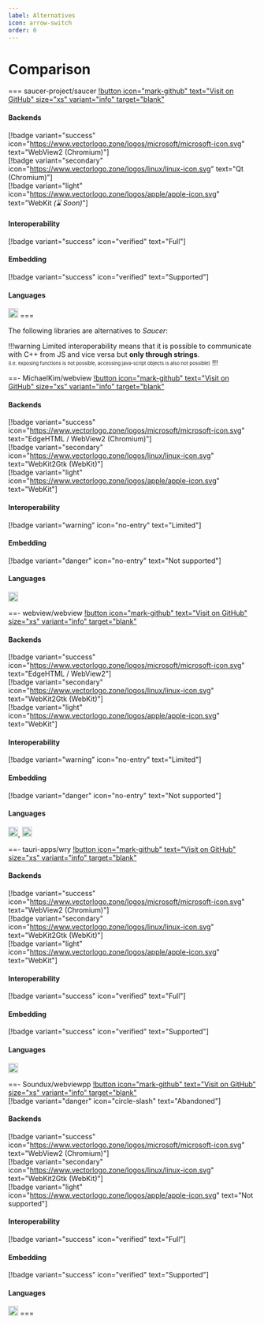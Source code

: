 ```yaml
---
label: Alternatives
icon: arrow-switch
order: 0
---
```


# Comparison

=== saucer-project/saucer
[!button icon="mark-github" text="Visit on GitHub" size="xs" variant="info" target="blank"](https://github.com/saucer-project/saucer)
#### Backends
[!badge variant="success" icon="https://www.vectorlogo.zone/logos/microsoft/microsoft-icon.svg" text="WebView2 (Chromium)"] <br>
[!badge variant="secondary" icon="https://www.vectorlogo.zone/logos/linux/linux-icon.svg" text="Qt (Chromium)"] <br>
[!badge variant="light" icon="https://www.vectorlogo.zone/logos/apple/apple-icon.svg" text="WebKit _(⌛ Soon)_"] <br>

#### Interoperability
[!badge variant="success" icon="verified" text="Full"]

#### Embedding
[!badge variant="success" icon="verified" text="Supported"]

#### Languages
<img src="https://cdn.worldvectorlogo.com/logos/c.svg" width=20 />
===

The following libraries are alternatives to _Saucer_:

!!!warning
Limited interoperability means that it is possible to communicate with C++ from JS and vice versa but **only through strings**.  
<sub><sup>(i.e. exposing functions is not possible, accessing java-script objects is also not possible)</sub></sup>
!!!

==- MichaelKim/webview
[!button icon="mark-github" text="Visit on GitHub" size="xs" variant="info" target="blank"](https://github.com/MichaelKim/webview)
#### Backends
[!badge variant="success" icon="https://www.vectorlogo.zone/logos/microsoft/microsoft-icon.svg" text="EdgeHTML / WebView2 (Chromium)"] <br>
[!badge variant="secondary" icon="https://www.vectorlogo.zone/logos/linux/linux-icon.svg" text="WebKit2Gtk (WebKit)"] <br>
[!badge variant="light" icon="https://www.vectorlogo.zone/logos/apple/apple-icon.svg" text="WebKit"] <br>

#### Interoperability
[!badge variant="warning" icon="no-entry" text="Limited"]

#### Embedding
[!badge variant="danger" icon="no-entry" text="Not supported"]

#### Languages
<img src="https://cdn.worldvectorlogo.com/logos/c.svg" width=20 />

==- webview/webview
[!button icon="mark-github" text="Visit on GitHub" size="xs" variant="info" target="blank"](https://github.com/webview/webview)
#### Backends
[!badge variant="success" icon="https://www.vectorlogo.zone/logos/microsoft/microsoft-icon.svg" text="EdgeHTML / WebView2"] <br>
[!badge variant="secondary" icon="https://www.vectorlogo.zone/logos/linux/linux-icon.svg" text="WebKit2Gtk (WebKit)"] <br>
[!badge variant="light" icon="https://www.vectorlogo.zone/logos/apple/apple-icon.svg" text="WebKit"] <br>

#### Interoperability
[!badge variant="warning" icon="no-entry" text="Limited"]

#### Embedding
[!badge variant="danger" icon="no-entry" text="Not supported"]

#### Languages
<img src="https://cdn.worldvectorlogo.com/logos/c.svg" width=20 />, 
<img src="https://cdn.worldvectorlogo.com/logos/golang-1.svg" width=20 />

==- tauri-apps/wry
[!button icon="mark-github" text="Visit on GitHub" size="xs" variant="info" target="blank"](https://github.com/tauri-apps/wry)
#### Backends
[!badge variant="success" icon="https://www.vectorlogo.zone/logos/microsoft/microsoft-icon.svg" text="WebView2 (Chromium)"] <br>
[!badge variant="secondary" icon="https://www.vectorlogo.zone/logos/linux/linux-icon.svg" text="WebKit2Gtk (WebKit)"] <br>
[!badge variant="light" icon="https://www.vectorlogo.zone/logos/apple/apple-icon.svg" text="WebKit"] <br>

#### Interoperability
[!badge variant="success" icon="verified" text="Full"]

#### Embedding
[!badge variant="success" icon="verified" text="Supported"]

#### Languages
<img src="https://cdn.worldvectorlogo.com/logos/rust.svg" width=20 />

==- Soundux/webviewpp
[!button icon="mark-github" text="Visit on GitHub" size="xs" variant="info" target="blank"](https://github.com/Soundux/webviewpp) <br>
[!badge variant="danger" icon="circle-slash" text="Abandoned"]

#### Backends
[!badge variant="success" icon="https://www.vectorlogo.zone/logos/microsoft/microsoft-icon.svg" text="WebView2 (Chromium)"] <br>
[!badge variant="secondary" icon="https://www.vectorlogo.zone/logos/linux/linux-icon.svg" text="WebKit2Gtk (WebKit)"] <br>
[!badge variant="light" icon="https://www.vectorlogo.zone/logos/apple/apple-icon.svg" text="Not supported"] <br>

#### Interoperability
[!badge variant="success" icon="verified" text="Full"]

#### Embedding
[!badge variant="success" icon="verified" text="Supported"]

#### Languages
<img src="https://cdn.worldvectorlogo.com/logos/c.svg" width=20 />
===